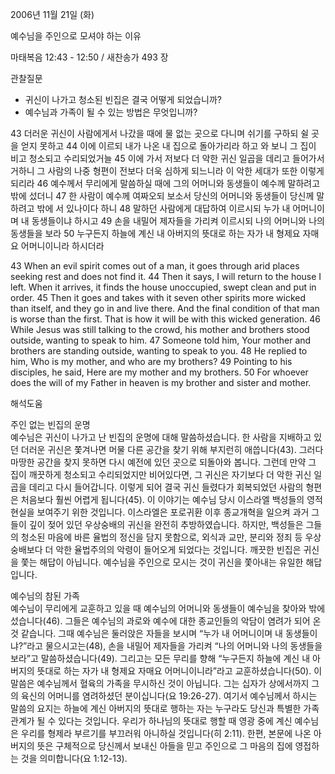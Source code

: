 2006년 11월 21일 (화)

예수님을 주인으로 모셔야 하는 이유



마태복음 12:43 - 12:50 / 새찬송가 493 장


관찰질문
- 귀신이 나가고 청소된 빈집은 결국 어떻게 되었습니까?
- 예수님과 가족이 될 수 있는 방법은 무엇입니까?

43 더러운 귀신이 사람에게서 나갔을 때에 물 없는 곳으로 다니며 쉬기를 구하되 쉴 곳을 얻지 못하고 44 이에 이르되 내가 나온 내 집으로 돌아가리라 하고 와 보니 그 집이 비고 청소되고 수리되었거늘 45 이에 가서 저보다 더 악한 귀신 일곱을 데리고 들어가서 거하니 그 사람의 나중 형편이 전보다 더욱 심하게 되느니라 이 악한 세대가 또한 이렇게 되리라 46 예수께서 무리에게 말씀하실 때에 그의 어머니와 동생들이 예수께 말하려고 밖에 섰더니 47 한 사람이 예수께 여짜오되 보소서 당신의 어머니와 동생들이 당신께 말하려고 밖에 서 있나이다 하니 48 말하던 사람에게 대답하여 이르시되 누가 내 어머니이며 내 동생들이냐 하시고 49 손을 내밀어 제자들을 가리켜 이르시되 나의 어머니와 나의 동생들을 보라 50 누구든지 하늘에 계신 내 아버지의 뜻대로 하는 자가 내 형제요 자매요 어머니이니라 하시더라  

43  When an evil spirit comes out of a man, it goes through arid places seeking rest and does not find it. 44  Then it says, I will return to the house I left. When it arrives, it finds the house unoccupied, swept clean and put in order. 45  Then it goes and takes with it seven other spirits more wicked than itself, and they go in and live there. And the final condition of that man is worse than the first. That is how it will be with this wicked generation. 46  While Jesus was still talking to the crowd, his mother and brothers stood outside, wanting to speak to him. 47  Someone told him, Your mother and brothers are standing outside, wanting to speak to you. 48  He replied to him, Who is my mother, and who are my brothers? 49  Pointing to his disciples, he said, Here are my mother and my brothers. 50  For whoever does the will of my Father in heaven is my brother and sister and mother.

해석도움





주인 없는 빈집의 운명  
예수님은 귀신이 나가고 난 빈집의 운명에 대해 말씀하셨습니다. 한 사람을 지배하고 있던 더러운 귀신은 쫓겨나면 머물 다른 공간을 찾기 위해 부지런히 애씁니다(43). 그러다 마땅한 공간을 찾지 못하면 다시 예전에 있던 곳으로 되돌아와 봅니다. 그런데 만약 그 집이 깨끗하게 청소되고 수리되었지만 비어있다면, 그 귀신은 자기보다 더 악한 귀신 일곱을 데리고 다시 들어갑니다. 이렇게 되어 결국 귀신 들렸다가 회복되었던 사람의 형편은 처음보다 훨씬 어렵게 됩니다(45). 이 이야기는 예수님 당시 이스라엘 백성들의 영적 현실을 보여주기 위한 것입니다. 이스라엘은 포로귀환 이후 종교개혁을 일으켜 과거 그들이 깊이 젖어 있던 우상숭배의 귀신을 완전히 추방하였습니다. 하지만, 백성들은 그들의 청소된 마음에 바른 율법의 정신을 담지 못함으로, 외식과 교만, 분리와 정죄 등 우상숭배보다 더 악한 율법주의의 악령이 들어오게 되었다는 것입니다. 깨끗한 빈집은 귀신을 쫓는 해답이 아닙니다. 예수님을 주인으로 모시는 것이 귀신을 쫓아내는 유일한 해답입니다.   

예수님의 참된 가족  
예수님이 무리에게 교훈하고 있을 때 예수님의 어머니와 동생들이 예수님을 찾아와 밖에 섰습니다(46). 그들은 예수님의 과로와 예수에 대한 종교인들의 악담이 염려가 되어 온 것 같습니다. 그때 예수님은 둘러앉은 자들을 보시며 “누가 내 어머니이며 내 동생들이냐?”라고 물으시고는(48), 손을 내밀어 제자들을 가리켜 “나의 어머니와 나의 동생들을 보라”고 말씀하셨습니다(49). 그리고는 모든 무리를 향해 “누구든지 하늘에 계신 내 아버지의 뜻대로 하는 자가 내 형제요 자매요 어머니이니라”라고 교훈하셨습니다(50). 이 말씀은 예수님께서 혈육의 가족을 무시하신 것이 아닙니다. 그는 십자가 상에서까지 그의 육신의 어머니를 염려하셨던 분이십니다(요 19:26-27). 여기서 예수님께서 하시는 말씀의 요지는 하늘에 계신 아버지의 뜻대로 행하는 자는 누구라도 당신과 특별한 가족 관계가 될 수 있다는 것입니다. 우리가 하나님의 뜻대로 행할 때 영광 중에 계신 예수님은 우리를 형제라 부르기를 부끄러워 아니하실 것입니다(히 2:11). 한편, 본문에 나온 아버지의 뜻은 구체적으로 당신께서 보내신 아들을 믿고 주인으로 그 마음의 집에 영접하는 것을 의미합니다(요 1:12-13).